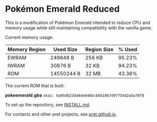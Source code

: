 # Pokémon Emerald Reduced

This is a modification of Pokémon Emerald intended to reduce CPU and memory usage while still maintaining compatibility with the vanilla game.

Current memory usage:

| **Memory Region** | **Used Size** | **Region Size** | **% Used** |
|-|-|-|-|
| EWRAM | 249648 B | 256 KB | 95.23% |
| IWRAM | 30876 B | 32 KB | 94.23% |
| ROM | 14550244 B | 32 MB | 43.36% |

The current ROM that is built: 

**pokeemerald.gba** `sha1: 6a95db23da6de846bcb6b1867d97755d2a5a70f8`

To set up the repository, see [INSTALL.md](INSTALL.md).

For contacts and other pret projects, see [pret.github.io](https://pret.github.io).

